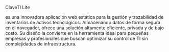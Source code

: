 ClaveTI Lite

es una innovadora aplicación web estática para la gestión y trazabilidad de inventarios de activos tecnológicos. Almacenando datos de forma segura en el navegador, ofrece una solución altamente eficiente, privada y de bajo costo. Su diseño la convierte en la herramienta ideal para pequeñas empresas y profesionales que buscan optimizar su control de TI sin complejidades de infraestructura.

